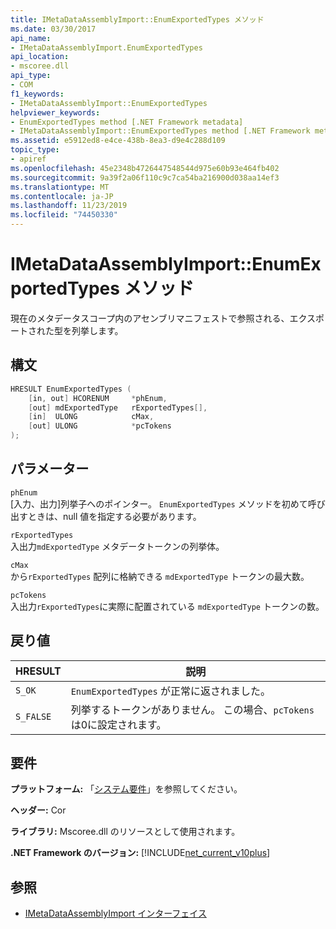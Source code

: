 ```yaml
---
title: IMetaDataAssemblyImport::EnumExportedTypes メソッド
ms.date: 03/30/2017
api_name:
- IMetaDataAssemblyImport.EnumExportedTypes
api_location:
- mscoree.dll
api_type:
- COM
f1_keywords:
- IMetaDataAssemblyImport::EnumExportedTypes
helpviewer_keywords:
- EnumExportedTypes method [.NET Framework metadata]
- IMetaDataAssemblyImport::EnumExportedTypes method [.NET Framework metadata]
ms.assetid: e5912ed8-e4ce-438b-8ea3-d9e4c288d109
topic_type:
- apiref
ms.openlocfilehash: 45e2348b4726447548544d975e60b93e464fb402
ms.sourcegitcommit: 9a39f2a06f110c9c7ca54ba216900d038aa14ef3
ms.translationtype: MT
ms.contentlocale: ja-JP
ms.lasthandoff: 11/23/2019
ms.locfileid: "74450330"
---
```

# <a name="imetadataassemblyimportenumexportedtypes-method"></a>IMetaDataAssemblyImport::EnumExportedTypes メソッド
現在のメタデータスコープ内のアセンブリマニフェストで参照される、エクスポートされた型を列挙します。  
  
## <a name="syntax"></a>構文  
  
```cpp  
HRESULT EnumExportedTypes (  
    [in, out] HCORENUM     *phEnum,   
    [out] mdExportedType   rExportedTypes[],   
    [in]  ULONG            cMax,   
    [out] ULONG            *pcTokens  
);  
```  
  
## <a name="parameters"></a>パラメーター  
 `phEnum`  
 [入力、出力]列挙子へのポインター。 `EnumExportedTypes` メソッドを初めて呼び出すときは、null 値を指定する必要があります。  
  
 `rExportedTypes`  
 入出力`mdExportedType` メタデータトークンの列挙体。  
  
 `cMax`  
 から`rExportedTypes` 配列に格納できる `mdExportedType` トークンの最大数。  
  
 `pcTokens`  
 入出力`rExportedTypes`に実際に配置されている `mdExportedType` トークンの数。  
  
## <a name="return-value"></a>戻り値  
  
|HRESULT|説明|  
|-------------|-----------------|  
|`S_OK`|`EnumExportedTypes` が正常に返されました。|  
|`S_FALSE`|列挙するトークンがありません。 この場合、`pcTokens` は0に設定されます。|  
  
## <a name="requirements"></a>要件  
 **プラットフォーム:** 「[システム要件](../../../../docs/framework/get-started/system-requirements.md)」を参照してください。  
  
 **ヘッダー:** Cor  
  
 **ライブラリ:** Mscoree.dll のリソースとして使用されます。  
  
 **.NET Framework のバージョン:** [!INCLUDE[net_current_v10plus](../../../../includes/net-current-v10plus-md.md)]  
  
## <a name="see-also"></a>参照

- [IMetaDataAssemblyImport インターフェイス](../../../../docs/framework/unmanaged-api/metadata/imetadataassemblyimport-interface.md)
